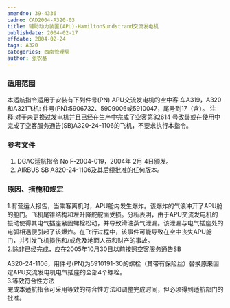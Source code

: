 ```yaml
---
amendno: 39-4336  
cadno: CAD2004-A320-03  
title: 辅助动力装置(APU)-HamiltonSundstrand交流发电机  
publishdate: 2004-02-17  
effdate: 2004-02-24  
tags: A320  
categories: 西南管理局  
author: 张农基  
---
```

  
### 适用范围  
本适航指令适用于安装有下列件号(PN) APU交流发电机的空中客
车A319，A320和A321飞机:    件号(PN):5906732、5909006或5910047，尾号到17（含）。     注释:对于未更换过发电机并且已经在生产中完成了空客第32614
号改装或在使用中完成了空客服务通告(SB)A320-24-1106的飞机，不要求执行本指令。  
  
<!--more-->  
### 参考文件  
1. DGAC适航指令 No F-2004-019，2004年 2月 4日颁发。  
2. AIRBUS SB A320-24-1106及其后续批准的任何版本。  
  
### 原因、措施和规定  
1.有营运人报告，当乘客离机时，APU舱内发生爆炸。该爆炸的气浪冲开了APU舱的舱门。飞机尾锥结构和左升降舵舵面受损。分析表明，由于APU交流发电机的振动使得其电气插座紧固螺栓松动，并导致滑油蒸气泄漏。该泄漏与电气插座处的电弧相遇便引起了该爆炸。在飞行过程中，该事件可能导致在空中丧失APU舱门，并引发飞机损伤和/或危及地面人员和财产的事故。  
2.除非已经完成，应在2005年10月30日以前按照空客服务通告SB  
  
A320-24-1106，用件号(PN)为5910191-30的螺栓（其带有保险丝）替换原来固定APU交流发电机电气插座的全部4个螺栓。  
3.等效符合性方法  
完成本适航指令可采用等效的符合性方法和调整完成时间，但必须得到适航部门的批准。  
